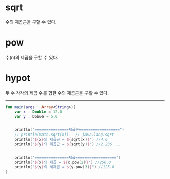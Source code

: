 # sqrt
수의 제곱근을 구할 수 있다.

# pow
수(n)의 제곱을 구할 수 있다.

# hypot
두 수 각각의 제곱 수를 합한 수의 제곱근을 구할 수 있다.

---
```kotlin
fun main(args : Array<String>){
    var x : Double = 12.0
    var y : Dobue = 5.0


    println("===============제곱근==================")
    // println(Math.sqrt(x))   // java.lang.sqrt
    println("${x}의 제곱근 = ${sqrt(x)}") //4.0
    println("${y}의 제곱근 = ${sqrt(y)}") //2.236 ...


    println("===============제곱==================")
    println("${x}의 제곱 = ${x.pow(2)}") //256.0
    println("${y}의 세제곱 = ${y.pow(3)}") //125.0
}
```
